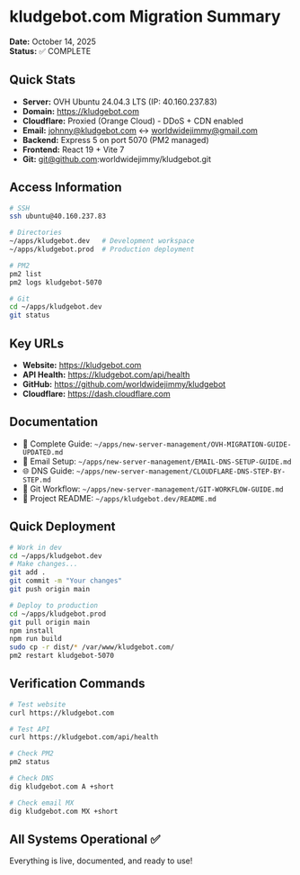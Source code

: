 # kludgebot.com Migration Summary

**Date:** October 14, 2025  
**Status:** ✅ COMPLETE

## Quick Stats

- **Server:** OVH Ubuntu 24.04.3 LTS (IP: 40.160.237.83)
- **Domain:** https://kludgebot.com
- **Cloudflare:** Proxied (Orange Cloud) - DDoS + CDN enabled
- **Email:** johnny@kludgebot.com ↔ worldwidejimmy@gmail.com
- **Backend:** Express 5 on port 5070 (PM2 managed)
- **Frontend:** React 19 + Vite 7
- **Git:** git@github.com:worldwidejimmy/kludgebot.git

## Access Information

```bash
# SSH
ssh ubuntu@40.160.237.83

# Directories
~/apps/kludgebot.dev   # Development workspace
~/apps/kludgebot.prod  # Production deployment

# PM2
pm2 list
pm2 logs kludgebot-5070

# Git
cd ~/apps/kludgebot.dev
git status
```

## Key URLs

- **Website:** https://kludgebot.com
- **API Health:** https://kludgebot.com/api/health
- **GitHub:** https://github.com/worldwidejimmy/kludgebot
- **Cloudflare:** https://dash.cloudflare.com

## Documentation

- 📖 Complete Guide: `~/apps/new-server-management/OVH-MIGRATION-GUIDE-UPDATED.md`
- 📧 Email Setup: `~/apps/new-server-management/EMAIL-DNS-SETUP-GUIDE.md`
- 🌐 DNS Guide: `~/apps/new-server-management/CLOUDFLARE-DNS-STEP-BY-STEP.md`
- 🔀 Git Workflow: `~/apps/new-server-management/GIT-WORKFLOW-GUIDE.md`
- 📝 Project README: `~/apps/kludgebot.dev/README.md`

## Quick Deployment

```bash
# Work in dev
cd ~/apps/kludgebot.dev
# Make changes...
git add .
git commit -m "Your changes"
git push origin main

# Deploy to production
cd ~/apps/kludgebot.prod
git pull origin main
npm install
npm run build
sudo cp -r dist/* /var/www/kludgebot.com/
pm2 restart kludgebot-5070
```

## Verification Commands

```bash
# Test website
curl https://kludgebot.com

# Test API
curl https://kludgebot.com/api/health

# Check PM2
pm2 status

# Check DNS
dig kludgebot.com A +short

# Check email MX
dig kludgebot.com MX +short
```

## All Systems Operational ✅

Everything is live, documented, and ready to use!
